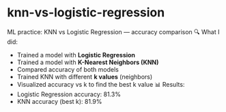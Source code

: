 # knn-vs-logistic-regression
ML practice: KNN vs Logistic Regression — accuracy comparison
🔍 What I did:
- Trained a model with **Logistic Regression**  
- Trained a model with **K-Nearest Neighbors (KNN)**  
- Compared accuracy of both models  
- Trained KNN with different **k values** (neighbors)  
- Visualized accuracy vs k to find the best k value
 📊 Results:
- Logistic Regression accuracy: 81.3%  
- KNN accuracy (best k): 81.9%  
